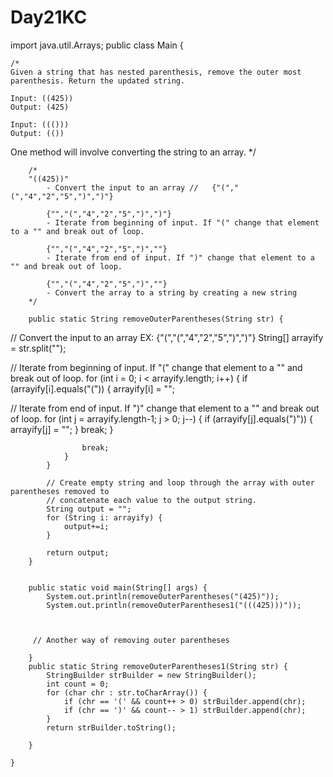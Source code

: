 # Day21KC
import java.util.Arrays;
public class Main {


    /*
    Given a string that has nested parenthesis, remove the outer most
    parenthesis. Return the updated string.

    Input: ((425))
    Output: (425)

    Input: ((()))
    Output: (())

   One method will involve converting the string to an array.
     */

        /*
        "((425))"
            - Convert the input to an array //   {"(","(","4","2","5",")",")"}

            {"","(","4","2","5",")",")"}
            - Iterate from beginning of input. If "(" change that element to a "" and break out of loop.

            {"","(","4","2","5",")",""}
            - Iterate from end of input. If ")" change that element to a "" and break out of loop.

            {"","(","4","2","5",")",""}
            - Convert the array to a string by creating a new string
        */

        public static String removeOuterParentheses(String str) {
//      Convert the input to an array  EX: {"(","(","4","2","5",")",")"}
            String[] arrayify = str.split("");

//      Iterate from beginning of input. If "(" change that element to a "" and break out of loop.
            for (int i = 0; i < arrayify.length; i++) {
                if (arrayify[i].equals("(")) {
                    arrayify[i] = "";

//              Iterate from end of input. If ")" change that element to a "" and break out of loop.
                    for (int j = arrayify.length-1; j > 0; j--) {
                        if (arrayify[j].equals(")")) {
                            arrayify[j] = "";
                        }
                        break;
                    }

                    break;
                }
            }

            // Create empty string and loop through the array with outer parentheses removed to
            // concatenate each value to the output string.
            String output = "";
            for (String i: arrayify) {
                output+=i;
            }

            return output;
        }


        public static void main(String[] args) {
            System.out.println(removeOuterParentheses("(425)"));
            System.out.println(removeOuterParentheses1("(((425)))"));



         // Another way of removing outer parentheses

        }
        public static String removeOuterParentheses1(String str) {
            StringBuilder strBuilder = new StringBuilder();
            int count = 0;
            for (char chr : str.toCharArray()) {
                if (chr == '(' && count++ > 0) strBuilder.append(chr);
                if (chr == ')' && count-- > 1) strBuilder.append(chr);
            }
            return strBuilder.toString();

        }

    }

